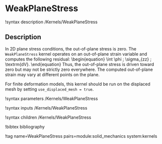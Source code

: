 # WeakPlaneStress

!syntax description /Kernels/WeakPlaneStress

## Description

In 2D plane stress conditions, the out-of-plane stress is zero.  The `WeakPlaneStress` kernel
operates on an out-of-plane strain variable and computes the following residual:
\begin{equation}
  \int \phi \; \sigma_{zz} \; \textrm{dV}.
\end{equation}
Thus, the out-of-plane stress is driven toward zero but may not be strictly zero everywhere.
The computed out-of-plane strain may vary at different points on the plane.

For finite deformation models, this kernel should be run on the displaced mesh by setting
`use_displaced_mesh = true`.

!syntax parameters /Kernels/WeakPlaneStress

!syntax inputs /Kernels/WeakPlaneStress

!syntax children /Kernels/WeakPlaneStress

!bibtex bibliography

!tag name=WeakPlaneStress pairs=module:solid_mechanics system:kernels
